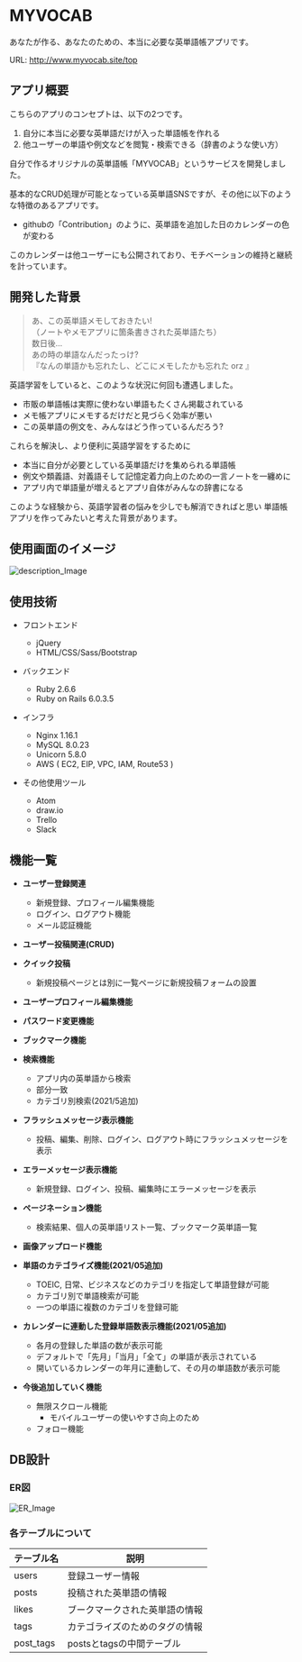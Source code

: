 # MYVOCAB

あなたが作る、あなたのための、本当に必要な英単語帳アプリです。

URL: http://www.myvocab.site/top

## アプリ概要

こちらのアプリのコンセプトは、以下の2つです。

1. 自分に本当に必要な英単語だけが入った単語帳を作れる
2. 他ユーザーの単語や例文などを閲覧・検索できる（辞書のような使い方）

自分で作るオリジナルの英単語帳「MYVOCAB」というサービスを開発しました。

基本的なCRUD処理が可能となっている英単語SNSですが、その他に以下のような特徴のあるアプリです。

- githubの「Contribution」のように、英単語を追加した日のカレンダーの色が変わる

このカレンダーは他ユーザーにも公開されており、モチベーションの維持と継続を計っています。

## 開発した背景

> あ、この英単語メモしておきたい! <br>
（ノートやメモアプリに箇条書きされた英単語たち） <br>
 数日後... <br>
 あの時の単語なんだったっけ? <br>
 『なんの単語かも忘れたし、どこにメモしたかも忘れた orz 』

 英語学習をしていると、このような状況に何回も遭遇しました。

 - 市販の単語帳は実際に使わない単語もたくさん掲載されている
 - メモ帳アプリにメモするだけだと見づらく効率が悪い
 - この英単語の例文を、みんなはどう作っているんだろう?

これらを解決し、より便利に英語学習をするために

 - 本当に自分が必要としている英単語だけを集められる単語帳
 - 例文や類義語、対義語そして記憶定着力向上のための一言ノートを一纏めに
 - アプリ内で単語量が増えるとアプリ自体がみんなの辞書になる

このような経験から、英語学習者の悩みを少しでも解消できればと思い
単語帳アプリを作ってみたいと考えた背景があります。

## 使用画面のイメージ

![description_Image](app/assets/images/readme_image.png)

## 使用技術

- フロントエンド
  - jQuery
  - HTML/CSS/Sass/Bootstrap

- バックエンド
  - Ruby 2.6.6
  - Ruby on Rails 6.0.3.5

- インフラ
  - Nginx 1.16.1
  - MySQL 8.0.23
  - Unicorn 5.8.0
  - AWS ( EC2, EIP, VPC, IAM, Route53 )

- その他使用ツール
  - Atom
  - draw.io
  - Trello
  - Slack

## 機能一覧

- **ユーザー登録関連**
  - 新規登録、プロフィール編集機能
  - ログイン、ログアウト機能
  - メール認証機能

- **ユーザー投稿関連(CRUD)**

- **クイック投稿**
  - 新規投稿ページとは別に一覧ページに新規投稿フォームの設置

- **ユーザープロフィール編集機能**

- **パスワード変更機能**

- **ブックマーク機能**

- **検索機能**
  - アプリ内の英単語から検索
  - 部分一致
  - カテゴリ別検索(2021/5追加)

- **フラッシュメッセージ表示機能**
  - 投稿、編集、削除、ログイン、ログアウト時にフラッシュメッセージを表示

- **エラーメッセージ表示機能**
  - 新規登録、ログイン、投稿、編集時にエラーメッセージを表示

- **ページネーション機能**
  - 検索結果、個人の英単語リスト一覧、ブックマーク英単語一覧

- **画像アップロード機能**

- **単語のカテゴライズ機能(2021/05追加)**
  - TOEIC, 日常、ビジネスなどのカテゴリを指定して単語登録が可能
  - カテゴリ別で単語検索が可能
  - 一つの単語に複数のカテゴリを登録可能

- **カレンダーに連動した登録単語数表示機能(2021/05追加)**
  - 各月の登録した単語の数が表示可能
  - デフォルトで「先月」「当月」「全て」の単語が表示されている
  - 開いているカレンダーの年月に連動して、その月の単語数が表示可能

- **今後追加していく機能**
  - 無限スクロール機能 <br>
    - モバイルユーザーの使いやすさ向上のため
  - フォロー機能

## DB設計

### ER図

![ER_Image](app/assets/images/er_image.png)

### 各テーブルについて

| テーブル名 | 説明 |
----|----
| users | 登録ユーザー情報 |
| posts | 投稿された英単語の情報 |
|likes|ブークマークされた英単語の情報|
|tags|カテゴライズのためのタグの情報|
|post_tags|postsとtagsの中間テーブル|

